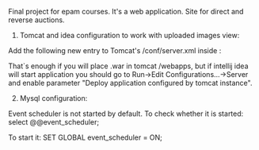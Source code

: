Final project for epam courses. It's a web application. Site for direct and reverse auctions.

1. Tomcat and idea configuration to work with uploaded images view:

Add the following new entry to Tomcat's /conf/server.xml inside <Host>:

<Context docBase="/your/path/to/images" path="/auction-images" />

That`s enough if you will place .war in tomcat /webapps, 
but if intellij idea will start application you should go to Run->Edit Configurations...->Server
and enable parameter "Deploy application configured by tomcat instance".

2. Mysql configuration: 

Event scheduler is not started by default. To check whether it is started:
select @@event_scheduler;

To start it:
SET GLOBAL event_scheduler = ON;
